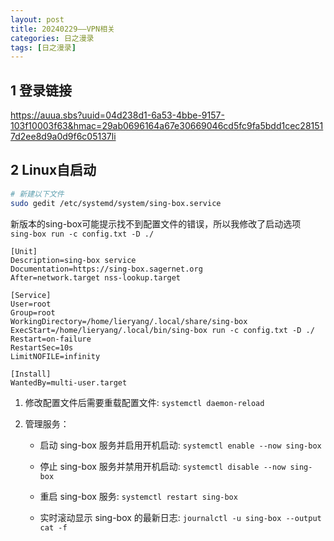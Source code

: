 ```yaml
---
layout: post
title: 20240229——VPN相关 
categories: 日之漫录
tags: [日之漫录]
---
```


## 1 登录链接

https://auua.sbs?uuid=04d238d1-6a53-4bbe-9157-103f10003f63&hmac=29ab0696164a67e30669046cd5fc9fa5bdd1cec281517d2ee8d9a0d9f6c05137li

## 2 Linux自启动

```sh
# 新建以下文件
sudo gedit /etc/systemd/system/sing-box.service
```

新版本的sing-box可能提示找不到配置文件的错误，所以我修改了启动选项 `sing-box run -c config.txt -D ./ `

```
[Unit]
Description=sing-box service
Documentation=https://sing-box.sagernet.org
After=network.target nss-lookup.target

[Service]
User=root
Group=root
WorkingDirectory=/home/lieryang/.local/share/sing-box
ExecStart=/home/lieryang/.local/bin/sing-box run -c config.txt -D ./
Restart=on-failure
RestartSec=10s
LimitNOFILE=infinity

[Install]
WantedBy=multi-user.target
```

1. 修改配置文件后需要重载配置文件: `systemctl daemon-reload`

2. 管理服务：

   - 启动 sing-box 服务并启用开机启动: `systemctl enable --now sing-box`
   - 停止 sing-box 服务并禁用开机启动: `systemctl disable --now sing-box`

   - 重启 sing-box 服务: `systemctl restart sing-box`

   - 实时滚动显示 sing-box 的最新日志: `journalctl -u sing-box --output cat -f`




